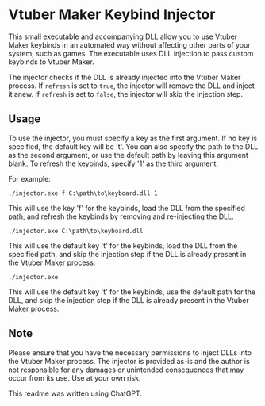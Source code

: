 # Vtuber Maker Keybind Injector

This small executable and accompanying DLL allow you to use Vtuber Maker keybinds in an automated way without affecting other parts of your system, such as games. The executable uses DLL injection to pass custom keybinds to Vtuber Maker.

The injector checks if the DLL is already injected into the Vtuber Maker process. If `refresh` is set to `true`, the injector will remove the DLL and inject it anew. If `refresh` is set to `false`, the injector will skip the injection step.

## Usage

To use the injector, you must specify a key as the first argument. If no key is specified, the default key will be 't'. You can also specify the path to the DLL as the second argument, or use the default path by leaving this argument blank. To refresh the keybinds, specify '1' as the third argument.

For example:

```  
./injector.exe f C:\path\to\keyboard.dll 1  
```

This will use the key 'f' for the keybinds, load the DLL from the specified path, and refresh the keybinds by removing and re-injecting the DLL.

```  
./injector.exe C:\path\to\keyboard.dll  
```

This will use the default key 't' for the keybinds, load the DLL from the specified path, and skip the injection step if the DLL is already present in the Vtuber Maker process.

```  
./injector.exe  
```

This will use the default key 't' for the keybinds, use the default path for the DLL, and skip the injection step if the DLL is already present in the Vtuber Maker process.

## Note

Please ensure that you have the necessary permissions to inject DLLs into the Vtuber Maker process. The injector is provided as-is and the author is not responsible for any damages or unintended consequences that may occur from its use. Use at your own risk.

This readme was written using ChatGPT.